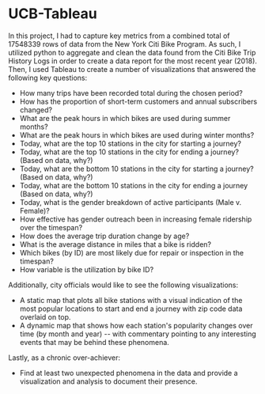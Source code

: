 # UCB-Tableau

In this project, I had to capture key metrics from a combined total of 17548339 rows of data from the New York Citi Bike Program. As such, I utilized python to aggregate and clean the data found from the Citi Bike Trip History Logs in order to create a data report for the most recent year (2018). Then, I used Tableau to create a number of visualizations that answered the following key questions:

- How many trips have been recorded total during the chosen period?
- How has the proportion of short-term customers and annual subscribers changed?
- What are the peak hours in which bikes are used during summer months? 
- What are the peak hours in which bikes are used during winter months?
- Today, what are the top 10 stations in the city for starting a journey?
- Today, what are the top 10 stations in the city for ending a journey? (Based on data, why?)
- Today, what are the bottom 10 stations in the city for starting a journey? (Based on data, why?)
- Today, what are the bottom 10 stations in the city for ending a journey (Based on data, why?)
- Today, what is the gender breakdown of active participants (Male v. Female)?
- How effective has gender outreach been in increasing female ridership over the timespan?
- How does the average trip duration change by age?
- What is the average distance in miles that a bike is ridden?
- Which bikes (by ID) are most likely due for repair or inspection in the timespan? 
- How variable is the utilization by bike ID?

Additionally, city officials would like to see the following visualizations:
- A static map that plots all bike stations with a visual indication of the most popular locations to start and end a journey with zip code data overlaid on top.
- A dynamic map that shows how each station's popularity changes over time (by month and year) -- with commentary pointing to any interesting events that may be behind these phenomena.

Lastly, as a chronic over-achiever:

- Find at least two unexpected phenomena in the data and provide a visualization and analysis to document their presence.
